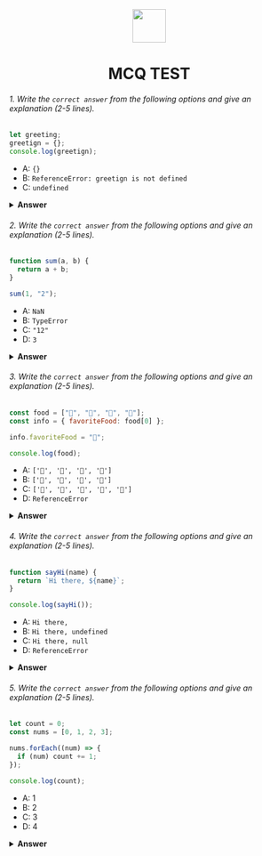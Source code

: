 <div align="center">
  <img height="60" src="https://edurev.gumlet.io/AllImages/original/ApplicationImages/CourseImages/944e5d47-8c55-4a89-91e5-22ab5f2798fc_CI.png">
  <h1>MCQ TEST</h1>
</div>

###### 1. Write the `correct answer` from the following options and give an explanation (2-5 lines).

```javascript
let greeting;
greetign = {};
console.log(greetign);
```

- A: `{}`
- B: `ReferenceError: greetign is not defined`
- C: `undefined`

<details><summary><b>Answer</b></summary>
<p>

#### Answer: B

It is declared as "greeting," but when you try to log "greetign," it will result in a ReferenceError because "greetign" is not defined. The correct variable name should be used to access the empty object, which would be "greeting" in this case.

</p>
</details>

###### 2. Write the `correct answer` from the following options and give an explanation (2-5 lines).

```javascript
function sum(a, b) {
  return a + b;
}

sum(1, "2");
```

- A: `NaN`
- B: `TypeError`
- C: `"12"`
- D: `3`

<details><summary><b>Answer</b></summary>
<p>

#### Answer: C

In the above mentioned code, the `sum` function takes two parameters, `a` and `b`, and attempts to add them together using the `+` operator.Calling sum() with a number and a string, it will treat the number `1` as a string and concatenate it with the string `"2"`, resulting in the string `"12"` as the output.

</p>
</details>

###### 3. Write the `correct answer` from the following options and give an explanation (2-5 lines).

```javascript
const food = ["🍕", "🍫", "🥑", "🍔"];
const info = { favoriteFood: food[0] };

info.favoriteFood = "🍝";

console.log(food);
```

- A: `['🍕', '🍫', '🥑', '🍔']`
- B: `['🍝', '🍫', '🥑', '🍔']`
- C: `['🍝', '🍕', '🍫', '🥑', '🍔']`
- D: `ReferenceError`

<details><summary><b>Answer</b></summary>
<p>

#### Answer: A

The reason the food array remains unchanged, favoriteFood does not modify the original food array.
In JavaScript, when you assign the value of one variable to another variable, you are making a copy of the value, not creating a reference to the original variable.As a result, the food array retains its original values, and when you log it.

</p>
</details>

###### 4. Write the `correct answer` from the following options and give an explanation (2-5 lines).

```javascript
function sayHi(name) {
  return `Hi there, ${name}`;
}

console.log(sayHi());
```

- A: `Hi there,`
- B: `Hi there, undefined`
- C: `Hi there, null`
- D: `ReferenceError`

<details><summary><b>Answer</b></summary>
<p>

#### Answer: B

When you call the sayHi() function without passing any arguments, the name parameter inside the function is undefined. JavaScript will concatenate this undefined value with the string, resulting in "Hi there, undefined", which is what gets logged to the console.

</p>
</details>

###### 5. Write the `correct answer` from the following options and give an explanation (2-5 lines).

```javascript
let count = 0;
const nums = [0, 1, 2, 3];

nums.forEach((num) => {
  if (num) count += 1;
});

console.log(count);
```

- A: 1
- B: 2
- C: 3
- D: 4

<details><summary><b>Answer</b></summary>
<p>

#### Answer: C

The code uses the forEach method to iterate over each element in the nums array. Inside the iteration, it checks if the current element (num) is truthy, which means it's not equal to 0. For each truthy element (1, 2, and 3), it increments the count variable by 1. Since there are three truthy values in the nums array, the final value of the count variable is 3, and this is what gets logged to the console.

</p>
</details>
